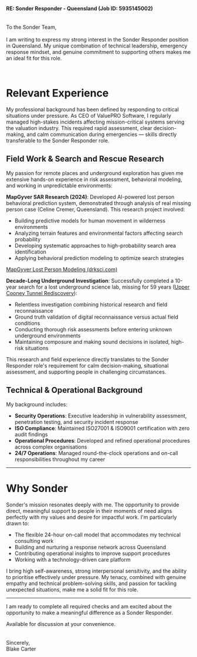 **RE: Sonder Responder - Queensland (Job ID: 5935145002)**
<br>
<br>
<br>
To the Sonder Team,
<br>
<br>
I am writing to express my strong interest in the Sonder Responder position in Queensland. My unique combination of technical leadership, emergency response mindset, and genuine commitment to supporting others makes me an ideal fit for this role.

<br>

# Relevant Experience

My professional background has been defined by responding to critical situations under pressure. As CEO of ValuePRO Software, I regularly managed high-stakes incidents affecting mission-critical systems serving the valuation industry. This required rapid assessment, clear decision-making, and calm communication during emergencies — skills directly transferable to the Sonder Responder role.

## Field Work & Search and Rescue Research

My passion for remote places and underground exploration has given me extensive hands-on experience in risk assessment, behavioral modeling, and working in unpredictable environments:

**MapGyver SAR Research (2024)**: Developed AI-powered lost person behavioral prediction system, demonstrated through analysis of real missing person case (Celine Cremer, Queensland). This research project involved:
- Building predictive models for human movement in wilderness environments
- Analyzing terrain features and environmental factors affecting search probability
- Developing systematic approaches to high-probability search area identification
- Applying behavioral prediction modeling to optimize search strategies

[MapGyver Lost Person Modeling (drksci.com)](https://drksci.com/research/mapgyver-lost-person-modeling)

**Decade-Long Underground Investigation**: Successfully completed a 10-year search for a lost underground science lab, missing for 59 years ([Upper Cooney Tunnel Rediscovery](https://photos.app.goo.gl/mnj5ZMd6QYviYoNX8)):
- Relentless investigation combining historical research and field reconnaissance
- Ground truth validation of digital reconnaissance versus actual field conditions
- Conducting thorough risk assessments before entering unknown underground environments
- Maintaining composure and making sound decisions in isolated, high-risk situations

This research and field experience directly translates to the Sonder Responder role's requirement for calm decision-making, situational assessment, and supporting people in challenging circumstances.

## Technical & Operational Background

My background includes:

- **Security Operations**: Executive leadership in vulnerability assessment, penetration testing, and security incident response
- **ISO Compliance**: Maintained ISO27001 & ISO9001 certification with zero audit findings
- **Operational Procedures**: Developed and refined operational procedures across complex organisations
- **24/7 Operations**: Managed round-the-clock operations and on-call responsibilities throughout my career

---

# Why Sonder

Sonder's mission resonates deeply with me. The opportunity to provide direct, meaningful support to people in their moments of need aligns perfectly with my values and desire for impactful work. I'm particularly drawn to:

- The flexible 24-hour on-call model that accommodates my technical consulting work
- Building and nurturing a response network across Queensland
- Contributing operational insights to improve support procedures
- Working with a technology-driven care platform

I bring high self-awareness, strong interpersonal sensitivity, and the ability to prioritise effectively under pressure. My tenacy, combined with genuine empathy and technical problem-solving skills, and passion for tackling unexpected situations, make me a solid fit for this role.

---

I am ready to complete all required checks and am excited about the opportunity to make a meaningful difference as a Sonder Responder.

Available for discussion at your convenience.
<br>
<br>
<br>
Sincerely,
<br>
Blake Carter

